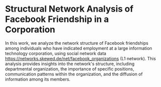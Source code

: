 # Structural Network Analysis of Facebook Friendship in a Corporation
 In this work, we analyze the network structure of Facebook friendships among individuals who have indicated employment at a large information technology corporation, using social network data https://networks.skewed.de/net/facebook_organizations (L1 network). This analysis provides insights into the network's structure, including departmental organization, the importance of specific positions, communication patterns within the organization, and the diffusion of information among its members.
